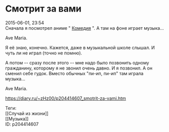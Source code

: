 Смотрит за вами
================

   
 2015-06-01, 23:54   
  Сначала я посмотрел аниме "  [Комедия](https://www.youtube.com/watch?v=tYTc19rnw6o)  ". А там на фоне играет музыка...   
   
 Ave Maria.   
   
 Я её знаю, конечно. Кажется, даже в музыкальной школе слышал. И чуть ли не играл (точно не помню).   
   
 А потом -- сразу после этого -- мне надо было позвонить одному гражданину, которому я не звонил очень давно. И я позвонил. А он сменил себе гудок. Вместо обычных "пи-ип, пи-ип" там играла музыка...   
   
 Ave Maria.   
    
 <https://diary.ru/~zHz00/p204414607_smotrit-za-vami.htm>   
   
 Теги:   
 [[Случай из жизни]]   
 [[Музыка]]   
 ID: p204414607